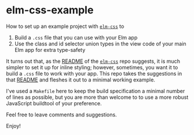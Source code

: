 # elm-css-example

How to set up an example project with [`elm-css`](https://github.com/rtfeldman/elm-css) to

1. Build a `.css` file that you can use with your Elm app
2. Use the class and id selector union types in the view code of your main Elm app for extra type-safety

It turns out that, as the [README](https://github.com/rtfeldman/elm-css/blob/master/README.md) of the [`elm-css`](https://github.com/rtfeldman/elm-css) repo suggests, it is much simpler to set it up for inline styling; however, sometimes, you want it to build a `.css` file to work with your app. This repo takes the suggestions in that [README](https://github.com/rtfeldman/elm-css/blob/master/README.md) and fleshes it out to a minimal working example.

I've used a `Makefile` here to keep the build specification a minimal number of lines as possible, but you are more than welcome to to use a more robust JavaScript buildtool of your preference.

Feel free to leave comments and suggestions.

Enjoy!